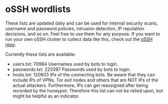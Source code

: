 # oSSH wordlists
These lists are updated daily and can be used for internal security scans, username and password policies, intrusion detection, IP reputation decisions, and so on. Feel free to use them for any purpose. If you want to run your own oSSH cluster to collect data like this, check out the [oSSH repo](https://github.com/toxyl/ossh).  

Currently these lists are available:  
- users.txt: 70984                                                                                                                                                                                                                                                                                                                               Usernames used by bots to login. 
- passwords.txt: 223397                                                                                                                                                                                                                                                                                                                               Passwords used by bots to login. 
- hosts.txt: 120603                                                                                                                                                                                                                                                                                                                               IPs of the connecting bots. Be aware that they can include IPs of VPNs, Tor exit nodes and others that are NOT IPs of the actual attackers. Furthermore, IPs can get reassigned after being recorded by the honeypot. Therefore this list can not be relied upon, but might be helpful as an indicator.
